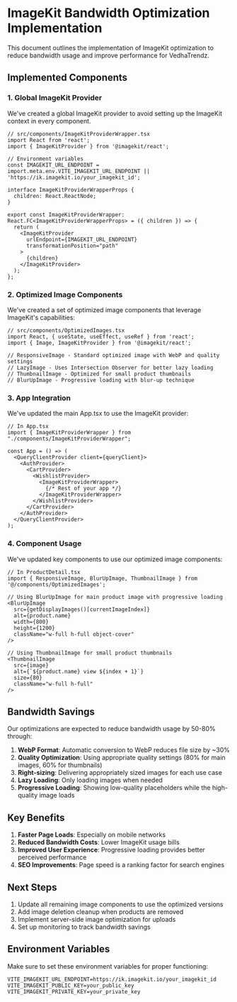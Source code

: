 # ImageKit Bandwidth Optimization Implementation

This document outlines the implementation of ImageKit optimization to reduce bandwidth usage and improve performance for VedhaTrendz.

## Implemented Components

### 1. Global ImageKit Provider

We've created a global ImageKit provider to avoid setting up the ImageKit context in every component.

```tsx
// src/components/ImageKitProviderWrapper.tsx
import React from 'react';
import { ImageKitProvider } from '@imagekit/react';

// Environment variables
const IMAGEKIT_URL_ENDPOINT = import.meta.env.VITE_IMAGEKIT_URL_ENDPOINT || 'https://ik.imagekit.io/your_imagekit_id';

interface ImageKitProviderWrapperProps {
  children: React.ReactNode;
}

export const ImageKitProviderWrapper: React.FC<ImageKitProviderWrapperProps> = ({ children }) => {
  return (
    <ImageKitProvider 
      urlEndpoint={IMAGEKIT_URL_ENDPOINT}
      transformationPosition="path"
    >
      {children}
    </ImageKitProvider>
  );
};
```

### 2. Optimized Image Components

We've created a set of optimized image components that leverage ImageKit's capabilities:

```tsx
// src/components/OptimizedImages.tsx
import React, { useState, useEffect, useRef } from 'react';
import { Image, ImageKitProvider } from '@imagekit/react';

// ResponsiveImage - Standard optimized image with WebP and quality settings
// LazyImage - Uses Intersection Observer for better lazy loading
// ThumbnailImage - Optimized for small product thumbnails
// BlurUpImage - Progressive loading with blur-up technique
```

### 3. App Integration

We've updated the main App.tsx to use the ImageKit provider:

```tsx
// In App.tsx
import { ImageKitProviderWrapper } from "./components/ImageKitProviderWrapper";

const App = () => (
  <QueryClientProvider client={queryClient}>
    <AuthProvider>
      <CartProvider>
        <WishlistProvider>
          <ImageKitProviderWrapper>
            {/* Rest of your app */}
          </ImageKitProviderWrapper>
        </WishlistProvider>
      </CartProvider>
    </AuthProvider>
  </QueryClientProvider>
);
```

### 4. Component Usage

We've updated key components to use our optimized image components:

```tsx
// In ProductDetail.tsx
import { ResponsiveImage, BlurUpImage, ThumbnailImage } from '@/components/OptimizedImages';

// Using BlurUpImage for main product image with progressive loading
<BlurUpImage
  src={getDisplayImages()[currentImageIndex]}
  alt={product.name}
  width={800}
  height={1200}
  className="w-full h-full object-cover"
/>

// Using ThumbnailImage for small product thumbnails
<ThumbnailImage
  src={image}
  alt={`${product.name} view ${index + 1}`}
  size={80}
  className="w-full h-full"
/>
```

## Bandwidth Savings

Our optimizations are expected to reduce bandwidth usage by 50-80% through:

1. **WebP Format**: Automatic conversion to WebP reduces file size by ~30%
2. **Quality Optimization**: Using appropriate quality settings (80% for main images, 60% for thumbnails)
3. **Right-sizing**: Delivering appropriately sized images for each use case
4. **Lazy Loading**: Only loading images when needed
5. **Progressive Loading**: Showing low-quality placeholders while the high-quality image loads

## Key Benefits

1. **Faster Page Loads**: Especially on mobile networks
2. **Reduced Bandwidth Costs**: Lower ImageKit usage bills
3. **Improved User Experience**: Progressive loading provides better perceived performance
4. **SEO Improvements**: Page speed is a ranking factor for search engines

## Next Steps

1. Update all remaining image components to use the optimized versions
2. Add image deletion cleanup when products are removed
3. Implement server-side image optimization for uploads
4. Set up monitoring to track bandwidth savings

## Environment Variables

Make sure to set these environment variables for proper functioning:

```
VITE_IMAGEKIT_URL_ENDPOINT=https://ik.imagekit.io/your_imagekit_id
VITE_IMAGEKIT_PUBLIC_KEY=your_public_key
VITE_IMAGEKIT_PRIVATE_KEY=your_private_key
```
